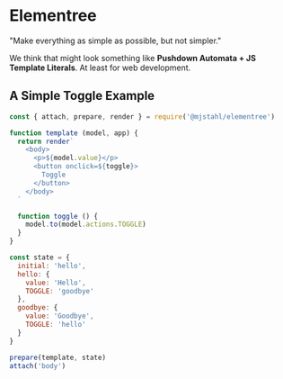 # Elementree
"Make everything as simple as possible, but not simpler."

We think that might look something like **Pushdown Automata + JS Template Literals**.
At least for web development.

## A Simple Toggle Example

```js
const { attach, prepare, render } = require('@mjstahl/elementree')

function template (model, app) {
  return render`
    <body>
      <p>${model.value}</p>
      <button onclick=${toggle}>
        Toggle
      </button>
    </body>
  `

  function toggle () {
    model.to(model.actions.TOGGLE)
  }
}

const state = {
  initial: 'hello',
  hello: {
    value: 'Hello',
    TOGGLE: 'goodbye'
  },
  goodbye: {
    value: 'Goodbye',
    TOGGLE: 'hello'
  }
}

prepare(template, state)
attach('body')
```